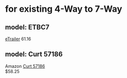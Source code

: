 # for existing 4-Way to 7-Way
## model: ETBC7
[eTrailer](https://www.etrailer.com/p-etbc7.html)
61.16

## model: Curt 57186
Amazon
[Curt 57186](https://www.amazon.com/dp/B019QCXOCI)  
$58.25
